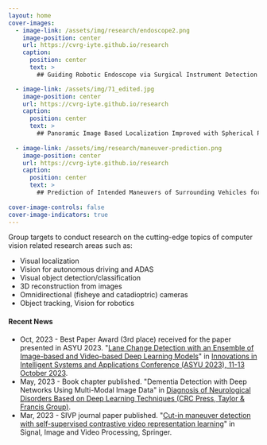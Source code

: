 ```yaml
---
layout: home
cover-images:
  - image-link: /assets/img/research/endoscope2.png
    image-position: center
    url: https://cvrg-iyte.github.io/research
    caption:
      position: center
      text: >
        ## Guiding Robotic Endoscope via Surgical Instrument Detection and Tracking

  - image-link: /assets/img/71_edited.jpg
    image-position: center
    url: https://cvrg-iyte.github.io/research
    caption:
      position: center
      text: >
        ## Panoramic Image Based Localization Improved with Spherical Representations and Semantic Descriptors
        
  - image-link: /assets/img/research/maneuver-prediction.png
    image-position: center
    url: https://cvrg-iyte.github.io/research
    caption:
      position: center
      text: >
        ## Prediction of Intended Maneuvers of Surrounding Vehicles for Driver Assistance Systems
    
cover-image-controls: false
cover-image-indicators: true
---
```


Group targets to conduct research on the cutting-edge topics of computer vision related research areas such as:

* Visual localization
* Vision for autonomous driving and ADAS
* Visual object detection/classification
* 3D reconstruction from images
* Omnidirectional (fisheye and catadioptric) cameras
* Object tracking, Vision for robotics


#### Recent News
* Oct, 2023 - Best Paper Award (3rd place) received for the paper presented in ASYU 2023. "[Lane Change Detection with an Ensemble of Image-based and Video-based Deep Learning Models](https://cvrg-iyte.github.io/assets/docs/Publications/Nalcakan_Bastanlar_ASYU2023_rev4.pdf)" in [Innovations in Intelligent Systems and Applications Conference (ASYU 2023), 11-13 October 2023](http://asyu.inista.org/).
* May, 2023 - Book chapter published. "Dementia Detection with Deep Networks Using Multi-Modal Image Data" in [Diagnosis of Neurological Disorders Based on Deep Learning Techniques (CRC Press, Taylor & Francis Group)](https://www.taylorfrancis.com/books/edit/10.1201/9781003315452/diagnosis-neurological-disorders-based-deep-learning-techniques-jyotismita-chaki?refId=a8167b42-8243-4e4e-beb7-5df49459bf5f&context=ubx). 
* Mar, 2023 - SIVP journal paper published. "[Cut-in maneuver detection with self-supervised contrastive video
representation learning](https://rdcu.be/c6B25)" in Signal, Image and Video Processing, Springer.


